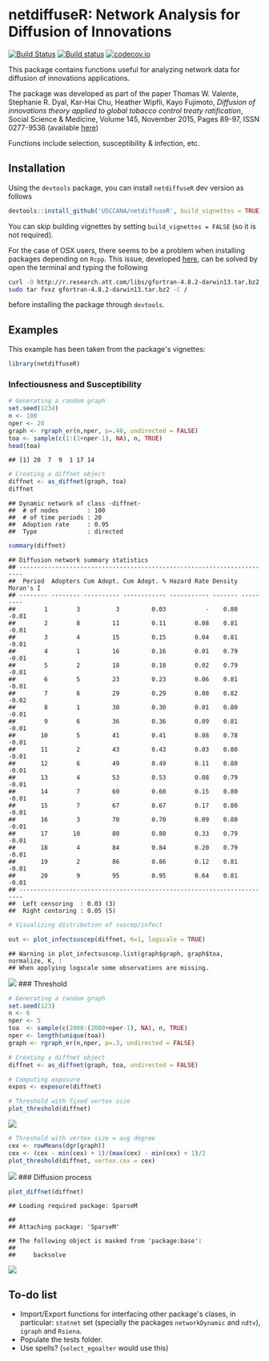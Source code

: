 netdiffuseR: Network Analysis for Diffusion of Innovations
==========================================================

[![Build Status](https://travis-ci.org/USCCANA/netdiffuseR.svg?branch=master)](https://travis-ci.org/USCCANA/netdiffuseR) [![Build status](https://ci.appveyor.com/api/projects/status/6u48wgl1lqak2jum?svg=true)](https://ci.appveyor.com/project/gvegayon/netdiffuser) [![codecov.io](https://codecov.io/github/USCCANA/netdiffuseR/coverage.svg?branch=master)](https://codecov.io/github/USCCANA/netdiffuseR?branch=master)

This package contains functions useful for analyzing network data for diffusion of innovations applications.

The package was developed as part of the paper Thomas W. Valente, Stephanie R. Dyal, Kar-Hai Chu, Heather Wipfli, Kayo Fujimoto, *Diffusion of innovations theory applied to global tobacco control treaty ratification*, Social Science & Medicine, Volume 145, November 2015, Pages 89-97, ISSN 0277-9536 (available [here](http://www.sciencedirect.com/science/article/pii/S027795361530143X))

Functions include selection, susceptibility & infection, etc.

Installation
------------

Using the `devtools` package, you can install `netdiffuseR` dev version as follows

``` r
devtools::install_github('USCCANA/netdiffuseR', build_vignettes = TRUE)
```

You can skip building vignettes by setting `build_vignettes = FALSE` (so it is not required).

For the case of OSX users, there seems to be a problem when installing packages depending on `Rcpp`. This issue, developed [here](https://github.com/USCCANA/netdiffuseR/issues/3), can be solved by open the terminal and typing the following

``` sh
curl -O http://r.research.att.com/libs/gfortran-4.8.2-darwin13.tar.bz2
sudo tar fvxz gfortran-4.8.2-darwin13.tar.bz2 -C /
```

before installing the package through `devtools`.

Examples
--------

This example has been taken from the package's vignettes:

``` r
library(netdiffuseR)
```

### Infectiousness and Susceptibility

``` r
# Generating a random graph
set.seed(1234)
n <- 100
nper <- 20
graph <- rgraph_er(n,nper, p=.40, undirected = FALSE)
toa <- sample(c(1:(1+nper-1), NA), n, TRUE)
head(toa)
```

    ## [1] 20  7  9  1 17 14

``` r
# Creating a diffnet object
diffnet <- as_diffnet(graph, toa)
diffnet
```

    ## Dynamic network of class -diffnet-
    ##  # of nodes        : 100
    ##  # of time periods : 20
    ##  Adoption rate     : 0.95
    ##  Type              : directed

``` r
summary(diffnet)
```

    ## Diffusion network summary statistics
    ## -----------------------------------------------------------------------
    ##  Period  Adopters Cum Adopt. Cum Adopt. % Hazard Rate Density Moran's I 
    ## -------- -------- ---------- ------------ ----------- ------- --------- 
    ##        1        3          3         0.03           -    0.80     -0.01 
    ##        2        8         11         0.11        0.08    0.81     -0.01 
    ##        3        4         15         0.15        0.04    0.81     -0.01 
    ##        4        1         16         0.16        0.01    0.79     -0.01 
    ##        5        2         18         0.18        0.02    0.79     -0.01 
    ##        6        5         23         0.23        0.06    0.81     -0.01 
    ##        7        6         29         0.29        0.08    0.82     -0.02 
    ##        8        1         30         0.30        0.01    0.80     -0.01 
    ##        9        6         36         0.36        0.09    0.81     -0.01 
    ##       10        5         41         0.41        0.08    0.78     -0.01 
    ##       11        2         43         0.43        0.03    0.80     -0.01 
    ##       12        6         49         0.49        0.11    0.80     -0.01 
    ##       13        4         53         0.53        0.08    0.79     -0.01 
    ##       14        7         60         0.60        0.15    0.80     -0.01 
    ##       15        7         67         0.67        0.17    0.80     -0.01 
    ##       16        3         70         0.70        0.09    0.80     -0.01 
    ##       17       10         80         0.80        0.33    0.79     -0.01 
    ##       18        4         84         0.84        0.20    0.79     -0.01 
    ##       19        2         86         0.86        0.12    0.81     -0.01 
    ##       20        9         95         0.95        0.64    0.81     -0.01 
    ## -----------------------------------------------------------------------
    ##  Left censoring  : 0.03 (3)
    ##  Right centoring : 0.05 (5)

``` r
# Visualizing distribution of suscep/infect

out <- plot_infectsuscep(diffnet, K=1, logscale = TRUE)
```

    ## Warning in plot_infectsuscep.list(graph$graph, graph$toa, normalize, K, :
    ## When applying logscale some observations are missing.

![](README_files/figure-markdown_github/plot_infectsuscept-1.png)
 \#\#\# Threshold

``` r
# Generating a random graph
set.seed(123)
n <- 6
nper <- 5
toa  <- sample(c(2000:(2000+nper-1), NA), n, TRUE)
nper <- length(unique(toa))
graph <- rgraph_er(n,nper, p=.3, undirected = FALSE)

# Creating a diffnet object
diffnet <- as_diffnet(graph, toa, undirected = FALSE)

# Computing exposure
expos <- exposure(diffnet)

# Threshold with fixed vertex size
plot_threshold(diffnet)
```

![](README_files/figure-markdown_github/plot_threshold-1.png)

``` r
# Threshold with vertex size = avg degree
cex <- rowMeans(dgr(graph))
cex <- (cex - min(cex) + 1)/(max(cex) - min(cex) + 1)/2
plot_threshold(diffnet, vertex.cex = cex)
```

![](README_files/figure-markdown_github/plot_threshold-2.png)
 \#\#\# Diffusion process

``` r
plot_diffnet(diffnet)
```

    ## Loading required package: SparseM

    ## 
    ## Attaching package: 'SparseM'

    ## The following object is masked from 'package:base':
    ## 
    ##     backsolve

![](README_files/figure-markdown_github/plot_diffnet-1.png)

To-do list
----------

-   Import/Export functions for interfacing other package's clases, in particular: `statnet` set (specially the packages `networkDynamic` and `ndtv`), `igraph` and `Rsiena`.
-   Populate the tests folder.
-   Use spells? (`select_egoalter` would use this)
